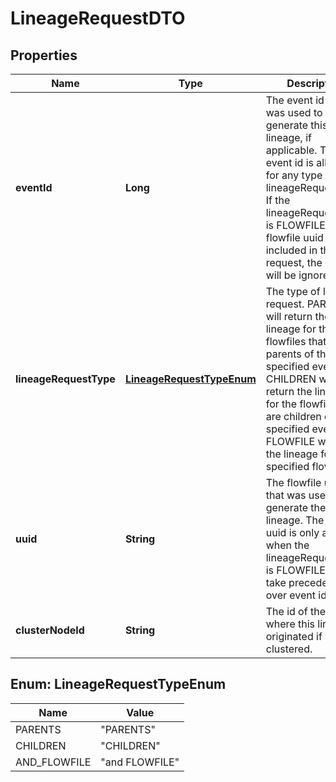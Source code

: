 # LineageRequestDTO

## Properties
Name | Type | Description | Notes
------------ | ------------- | ------------- | -------------
**eventId** | **Long** | The event id that was used to generate this lineage, if applicable. The event id is allowed for any type of lineageRequestType. If the lineageRequestType is FLOWFILE and the flowfile uuid is also included in the request, the event id will be ignored. |  [optional]
**lineageRequestType** | [**LineageRequestTypeEnum**](#LineageRequestTypeEnum) | The type of lineage request. PARENTS will return the lineage for the flowfiles that are parents of the specified event. CHILDREN will return the lineage for the flowfiles that are children of the specified event. FLOWFILE will return the lineage for the specified flowfile. |  [optional]
**uuid** | **String** | The flowfile uuid that was used to generate the lineage. The flowfile uuid is only allowed when the lineageRequestType is FLOWFILE and will take precedence over event id. |  [optional]
**clusterNodeId** | **String** | The id of the node where this lineage originated if clustered. |  [optional]

<a name="LineageRequestTypeEnum"></a>
## Enum: LineageRequestTypeEnum
Name | Value
---- | -----
PARENTS | &quot;PARENTS&quot;
CHILDREN | &quot;CHILDREN&quot;
AND_FLOWFILE | &quot;and FLOWFILE&quot;
